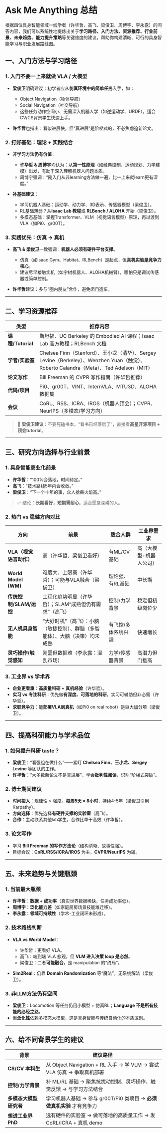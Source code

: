 # Ask Me Anything 总结

根据四位具身智能领域一线学者（许华哲、高飞、梁俊卫、周博宇、李永露）的问答内容，我们可以系统性地提炼出关于**学习路径、入门方法、资源推荐、行业前景、未来趋势、能力提升策略**等关键维度的建议，帮助你构建清晰、可行的具身智能学习与职业发展路线图。

## 一、入门方法与学习路径

### 1. **入门不要一上来就做 VLA / 大模型**

- **梁俊卫**明确建议：初学者应从**仿真环境中的简单任务**入手，如：

  - Object Navigation（物体导航）
  - Social Navigation（社交导航）
  - 这些任务动作空间小、无需深入机器人学（如逆运动学、URDF），适合CV/CS背景学生快速上手。
- **许华哲**也指出：看似进展快，但“真进展”是阶梯式的，不必焦虑追新论文。

### 2. **打好基础：理论 + 实践结合**

- **非学习方法仍有价值**：

  - **许华哲 &amp; 周博宇**均认为：从**第一性原理**（如经典控制、运动规划、力学建模）出发，有助于深入理解机器人问题本质。
  - 周博宇强调：“刚入门从非learning方法做一遍，比一上来就learn更有深度。”
- **补基础建议**：

  - 学习机器人基础：运动学、动力学、3D表示、传感器模型（梁俊卫）。
  - RL基础薄弱？从**Isaac Lab 教程**或 **RLBench / ALOHA** 开始（梁俊卫）。
  - 多模态基础：掌握Transformer、VLM（视觉语言模型）原理，再过渡到VLA（如Pi0、gr00T）。

### 3. **实践优先：仿真 → 真机**

- **高飞 &amp; 梁俊卫**一致强调：**机器人必须有硬件平台支撑**。

  - 仿真（如Isaac Gym、Habitat、RLBench）是起点，但**真机实验是竞争力核心**。
  - 建议尽早接触实机（如宇树机器人、ALOHA机械臂），哪怕只是调试传感器或简单控制。
- **许华哲**建议：多与“圈内朋友”合作，避免闭门造车。

---

## 二、学习资源推荐

|类型|推荐内容|
| ------| -----------------------------------------------------------------------------------------------------------------------------------------|
|**课程/Tutorial**|斯坦福、UC Berkeley 的 Embodied AI 课程；Isaac Lab 官方教程；RLBench 文档|
|**学者/实验室**|Chelsea Finn（Stanford）、王小龙（清华）、Sergey Levine（Berkeley）、Wenzhen Yuan（触觉）、Roberto Calandra（Meta）、Ted Adelson（MIT）|
|**论文写作**|Bill Freeman 的 CVPR 写作指南（许华哲推荐）|
|**代码/项目**|Pi0、gr00T、VINT、InternVLA、MTU3D、ALOHA 数据集|
|**会议**|CoRL、RSS、ICRA、IROS（机器人顶会）；CVPR、NeurIPS（多模态/学习方向）|

> 📌 **梁俊卫建议**：不要死磕书本，“看书已经落后了”，直接看**高星开源项目 + 顶会tutorial**。

---

## 三、研究方向选择与行业前景

### 1. **具身智能商业化前景**

- **许华哲**：“100%会落地，时间待定。”
- **高飞**：“技术路线5年内会收敛。”
- **梁俊卫**：“下一个十年的事，众人拾柴火焰高。”

> ✅ 结论：**长期看好，短期需耐心**。适合愿意深耕的人。

### 2. **热门 vs 稳健方向对比**

|方向|前景|适合人群|工业界需求|
| ------| --------------------------------------------------------------------------------| ---------------------| -------------------------|
|**VLA（视觉语言动作）**|高（许华哲、梁俊卫看好）|有ML/CV基础|高（大模型+机器人公司）|
|**World Model (WM)**|难度大、上限高（许华哲）；可能与VLA融合（梁俊卫）|理论强、有RL基础|中长期|
|**传统控制/SLAM/运控**|工程化趋势明显（许华哲）；SLAM“成熟但仍有需求”（高飞）|控制/力学背景|稳定但初级岗位少|
|**无人机具身智能**|“大好时机”（高飞）：小脑（敏捷控制）、群脑（多智能体）、大脑（决策）均未成熟|有飞控/多体系统兴趣|快速增长|
|**灵巧操作/触觉感知**|刚需但数据难（李永露：混乱市场）|力学/传感器背景|高潜力但门槛高|

### 3. **工业界 vs 学术界**

- **企业更看重**：**高质量科研 + 真机经验**（许华哲）。
- **实习 vs 专注科研**：优先做**有深度、可落地的科研**，实习可辅助但非必需（许华哲）。
- **求职竞争力**：能**部署VLA到真机**（如Pi0 on real robot）是巨大加分项（梁俊卫）。

---

## 四、提高科研能力与学术品位

### 1. **如何提升科研 taste？**

- **梁俊卫**：“看强组在做什么”——紧盯 **Chelsea Finn、王小龙、Sergey Levine** 等团队的工作。
- **许华哲**：“大多数新论文不是真进展”，学会**批判性阅读**，识别“阶梯式突破”。

### 2. **博士期间建议**

- **时间投入**：规律性 > 强度。**每周5天 × 8小时**，持续4-5年（梁俊卫引用Karpathy）。
- **方向选择**：优先选择**有硬件支撑的实验室**（高飞）。
- **合作**：主动联系其他lab学生，合作比单干高效（许华哲）。

### 3. **论文写作**

- 学习 **Bill Freeman 的写作方法论**（结构清晰、故事性强）。
- 目标会议：**CoRL/RSS/ICRA/IROS** 为主，**CVPR/NeurIPS** 为辅。

---

## 五、未来趋势与关键瓶颈

### 1. **当前最大瓶颈**

- **许华哲**：**数据 + 成功率**（真实世界数据稀缺，任务成功率低）。
- **周博宇**：**泛化能力差**（如家庭厨房场景技能难迁移）。
- **李永露**：**领域可持续性**（学术-工业闭环未形成）。

### 2. **技术路线判断**

- **VLA vs World Model**：

  - 许华哲：更看好 VLA。
  - 高飞：端到端 VLA 悲观，但 **VLM 进入决策 loop 是必然**。
  - 梁俊卫：二者**可能融合**，是 manipulation 的“终局”。
- **Sim2Real**：仍靠 **Domain Randomization** 等“魔法”，无系统解法（梁俊卫）。

### 3. **非LLM方法仍有空间**

- **梁俊卫**：Locomotion 等任务仍用小模型 + 仿真RL；**Language 不是所有技能的必经之路**。
- 但**泛化性**依赖多模态大模型，这是具身智能与传统自动化的本质区别。

---

## 六、给不同背景学生的建议

|背景|建议路径|
| ------| ---------------------------------------------------------------------------|
|**CS/CV 本科生**|从 Object Navigation + RL 入手 → 学 VLM → 尝试 VLA 仿真 → 争取真机部署|
|**控制/力学背景**|补 ML/RL 基础 → 聚焦抗扰动控制、灵巧操作、触觉反馈 → 与学习方法结合|
|**多模态大模型研究者**|学习机器人基础 → 参与 gr00T/Pi0 类项目 → **必须做真机实验** 才有竞争力|
|**想进工业界 PhD**|选有硬件的实验室 → 做可落地的高质量工作 → 发 CoRL/ICRA + 真机 demo|
